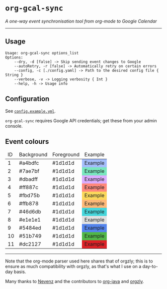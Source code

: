 # `org-gcal-sync`
*A one-way event synchronisation tool from org-mode to Google Calendar*

---

## Usage
```
Usage: org-gcal-sync options_list
Options: 
    --dry, -d [false] -> Skip sending event changes to Google 
    --autoRetry, -r [false] -> Automatically retry on certain errors 
    --config, -c [./config.yaml] -> Path to the desired config file { String }
    --verbose, -v -> Logging verbosity { Int }
    --help, -h -> Usage info
```

## Configuration
See [`config.example.yml`](./config.example.yaml).

`org-gcal-sync` requires Google API credentials; get these from your admin console.

## Event colours

<table>
<thead>
  <td>ID</td>
  <td>Background</td>
  <td>Foreground</td>
  <td>Example</td>
</thead>
<tbody>
  <tr>
    <td>1</td>
    <td>#a4bdfc</td>
    <td>#1d1d1d</td>
    <td style="color: #1d1d1d; background-color: #a4bdfc">Example</td>
  </tr>
  <tr>
    <td>2</td>
    <td>#7ae7bf</td>
    <td>#1d1d1d</td>
    <td style="color: #1d1d1d; background-color: #7ae7bf">Example</td>
  </tr>
  <tr>
    <td>3</td>
    <td>#dbadff</td>
    <td>#1d1d1d</td>
    <td style="color: #1d1d1d; background-color: #dbadff">Example</td>
  </tr>
  <tr>
    <td>4</td>
    <td>#ff887c</td>
    <td>#1d1d1d</td>
    <td style="color: #1d1d1d; background-color: #ff887c">Example</td>
  </tr>
  <tr>
    <td>5</td>
    <td>#fbd75b</td>
    <td>#1d1d1d</td>
    <td style="color: #1d1d1d; background-color: #fbd75b">Example</td>
  </tr>
  <tr>
    <td>6</td>
    <td>#ffb878</td>
    <td>#1d1d1d</td>
    <td style="color: #1d1d1d; background-color: #ffb878">Example</td>
  </tr>
  <tr>
    <td>7</td>
    <td>#46d6db</td>
    <td>#1d1d1d</td>
    <td style="color: #1d1d1d; background-color: #46d6db">Example</td>
  </tr>
  <tr>
    <td>8</td>
    <td>#e1e1e1</td>
    <td>#1d1d1d</td>
    <td style="color: #1d1d1d; background-color: #e1e1e1">Example</td>
  </tr>
  <tr>
    <td>9</td>
    <td>#5484ed</td>
    <td>#1d1d1d</td>
    <td style="color: #1d1d1d; background-color: #5484ed">Example</td>
  </tr>
  <tr>
    <td>10</td>
    <td>#51b749</td>
    <td>#1d1d1d</td>
    <td style="color: #1d1d1d; background-color: #51b749">Example</td>
  </tr>
  <tr>
    <td>11</td>
    <td>#dc2127</td>
    <td>#1d1d1d</td>
    <td style="color: #1d1d1d; background-color: #dc2127">Example</td>
  </tr>
</tbody>
</table>

---

Note that the org-mode parser used here shares that of orgzly; this is to ensure as
much compatibility with orgzly, as that's what I use on a day-to-day basis.


Many thanks to [Nevenz](https://github.com/nevenz) and the contributors to
[org-java](https://github.com/orgzly/org-java) and
[orgzly](https://github.com/orgzly/orgzly-android).
